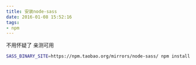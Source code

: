 ```yaml
---
title: 安装node-sass
date: 2016-01-08 15:52:16
tags:
- npm
---
```

不用怀疑了 亲测可用

```bash
SASS_BINARY_SITE=https://npm.taobao.org/mirrors/node-sass/ npm install node-sass
```



